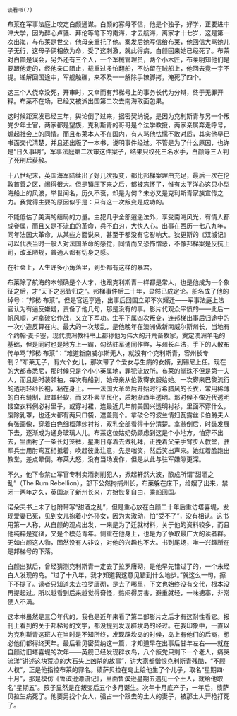    谈看书(7) 

   布莱在军事法庭上咬定白颜通谋。白颜的寡母不信，他是个独子，好学，正要进中津大学，因为醉心卢骚、拜伦等笔下的南海，才去航海，离家才十七岁，这是第一次出海，与布莱是世交，他母亲重托了他。案发后她写信给布莱，他回信大骂她儿子无行，这母子俩相依为命，受了这刺激，就此得病，白颜回来她已经死了。布莱对白颜是误会，另外还有三个人，一个军械管理员，两个小木匠，布莱明知他们是要跟他走的，经他亲口阻止，载重过多怕翻船，不妨留在贼船上，他回去竟一字不提。递解回国途中，军舰触礁，来不及一一解除手镣脚拷，淹死了四个。

   这三个人侥幸没死，开审时，又幸而有邦梯号上的事务长代为分辩，终于无罪开释。布莱不在场，已经又被派出国第二次去南海取面包果。

   这时候距案发已经三年，舆论倒了过来，据密契纳说，是因为克利斯青与另一个叛党少年士官，两家都是望族，克利斯青的哥哥是个法学教授，两家亲属奔走呼号，煽起社会上的同情。而且布莱本人不在国内，有人骂他怯懦不敢对质，其实他早已书面交代清楚，并且还出版了一本书，说明事件经过。不管是为了什么原因，也许是“日久事明”，军事法庭第二次审这件案子，结果只绞死三名水手，白颜等三人判了死刑后获赦。

   十八世纪末，英国海军陆续出了好几次叛变，都比邦梯案理由充足，最后一次在伦敦首善之区，闹得很大。但是镇压下来之后，都被忘怀了，惟有太平洋心这只小型海船上的风波，举世闻名，历久不衰，却是为何？未必又是克利斯青家族宣传之力。我觉得主要的原因似乎是：只有这一次叛变是成功的。

   不能低估了美满的结局的力量。主犯几乎全部逍遥法外，享受南海风光，有情人都成眷属，而且又是不流血的革命，兵不血刃，大快人心。出事在西历一七八九年，同年法国大革命，从某些方面说来，甚至于都没有它影响大。狄更斯的《双城记》可以代表当时一般人对法国革命的感觉，同情而又恐怖憎恶，不像邦梯案是反抗上司，改革陋规，普通人都有切身之感。

   在社会上，人生许多小角落里，到处都有这样的暴君。

   布莱除了航海的本领确是个人才，也跟克利斯青一样都是常人，也是他成为一个象征之后，才“天下之恶皆归之”。邦梯事件后二十年，显然已成定论。船名成了他的绰号：“邦梯·布莱”。但是官运亨通，出事后回国立即不次耀迁——军事法庭上法官认为有逼反嫌疑，责备了他几句，那是没有的事。影片代观众平愤的——此后一帆风顺，对拿破仑作战，又立下军功。生平下属四次叛变，连邦梯出事后归途中的一次小造反算在内。最大的一次叛乱，是他晚年在澳洲做新南威尔斯州长，当地有个约翰·麦卡塞，现代澳洲教科书上都称他为伟大的开荒畜牧家，奠定澳洲羊毛的基础，但是同时也是地方上一霸，勾结驻军通同作弊，与州长斗法，手下的人散布传单骂“邦梯·布莱”：“难道新南威尔斯无人，就没有个克利斯青，容州长专制？”布莱无子，有六个女儿，那次带了个爱女与生病的女婿，到锡尼上任。现在的大都市悉尼，那时候只是个小小英属地，罪犯流放所。布莱的掌珠不但是第一夫人，而且是时装领袖，每次有船到，她母亲从伦敦寄衣服给她。一次寄来巴黎流行的透明轻纱长袍，粘在身上。——法国大革命后开始时行希腊风的长衣，常用稀薄的白布缝制，取其轻软，而又朴素平民化，质地渐趋半透明。那时候不像近代透明镂空衣料例必衬里子，或穿衬裙，连最近几年前美国兴透明衬衫，里面不穿什么，废除乳罩，也还大都有两只口袋，遮盖则个。拿破仑的波兰情妇瓦露丝卡伯爵夫人有张画像，穿着白色细榴薄纱衬衫，双乳全部看得十分清楚。拿翁倒后，时装发展下去，逐渐成为通身玻璃人儿。布莱这位姑奶奶顾虑到这是个小地方，怕穿不出去，里面衬了一条长灯笼裤，星期日穿着去做礼拜，正挽着父亲手臂步人教堂，驻军兵士用肘弯互相抵着，唤起彼此注意，先是嗤笑，然后笑出声来。她红着脸跑出教堂，差点晕倒。布莱大怒，没有当场发作，但是从此与驻军嫌隙更深。

   不久，他下令禁止军官专利卖酒剥削犯人，掀起轩然大波，酿成所谓“甜酒之乱”（The Rum Rebellion），部下公然拘捕州长，布莱躲在床下，给嫂了出来，禁闭一两年之久，英国派了新州长来，方始恢复自由，乘船回国。

   诺朵夫书上未了也附带写“甜酒之乱”，但是重心放在白颜二十年后重访塔喜堤，发现爱妻已死，见到女儿抱着小外孙女，因为太激动，怕“受不了”，没有相认。这书用第一人称，从自颜的观点出发，一来是为了迁就材料，关于他的资料较多，而且他纯粹是冤狱，又是个模范青年。侧重在他身上，也是为了争取最广大的读者群。无如白颜这人物，固然没有人非议，对他的兴趣也不大。书到尾场，唯一兴趣所在是邦梯号的下落。

   白颜出狱后，曾经猜测克利斯青一定去了拉罗唐砌，是他早先错过了的，一个未经白人发现的岛。“过了十八年，我才知道我这意见错到什么地步。”就这么一句，擦下不提了。读者只知道未去拉罗唐砌，是去了哪里，下文也始终没有交代，根本没再提起过。所以越看到后来越觉得奇怪，憋闷得厉害，避重就轻，一味搪塞，非常使人不满。

   这本书虽然是三〇年代的，我也是近年来看了第二部影片之后才有这耐性看它。报刊上看到的关于邦梯号的文字，都没提到发现辟坎岛的经过。在我印象中，一直以为克利斯青这班人在当时是不知所终，发现辟坎岛的时候，岛上有他们的后裔，想必他们都得终天年。最后看见密契纳这一篇，才知道早在出事后甘年左右——就在自颜访旧塔喜堤的次年——英舰已经发现辟坎岛，八个叛党只剩下一个老人，痛哭流涕“讲述这块荒凉的大石头上凶杀的故事”，讲大家都憎恨克利斯青残酷，“不顾人权”，正是他指控布莱的罪名。绩萨贝拉在岛上绘他生了个儿子，取名“星期四·十月”，那是模仿《鲁滨逊漂流记》，里面鲁滨逊星期五遇见一个土人，就给他取名“星期五”。孩子显然是在叛变后五个多月诞生。次年十月底产子，一年后，绩萨贝拉生病死了。他要另找个女人，强占一个跟去的土人的妻子，被那土人开枪打死了。

